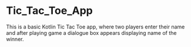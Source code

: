 # Tic_Tac_Toe_App
This is a basic Kotlin Tic Tac Toe app, where two players enter their name and after playing game a dialogue box appears displaying name of the winner.
